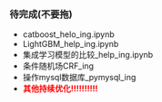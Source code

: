 ### 待完成(不要拖)

* catboost_helo_ing.ipynb
* LightGBM_help_ing.ipynb
* 集成学习模型的比较_help_ing.ipynb
* 条件随机场CRF_ing
* 操作mysql数据库_pymysql_ing
* <font color='red'>**其他持续优化!!!!!!!!!!**</font>